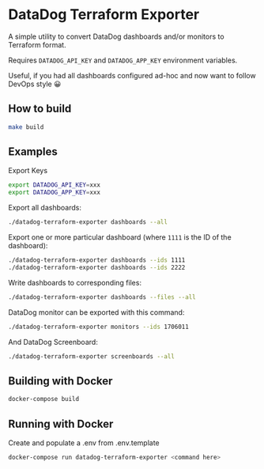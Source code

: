 # DataDog Terraform Exporter

A simple utility to convert DataDog dashboards and/or monitors to Terraform format.

Requires `DATADOG_API_KEY` and `DATADOG_APP_KEY` environment variables.

Useful, if you had all dashboards configured ad-hoc and now want to follow DevOps style 😀

## How to build

```bash
make build
```

## Examples

Export Keys

```bash
export DATADOG_API_KEY=xxx
export DATADOG_APP_KEY=xxx
```

Export all dashboards:
```bash
./datadog-terraform-exporter dashboards --all
```

Export one or more particular dashboard (where `1111` is the ID of the dashboard):
```bash
./datadog-terraform-exporter dashboards --ids 1111
./datadog-terraform-exporter dashboards --ids 2222
```

Write dashboards to corresponding files:
```bash
./datadog-terraform-exporter dashboards --files --all
```

DataDog monitor can be exported with this command:
```bash
./datadog-terraform-exporter monitors --ids 1706011
```

And DataDog Screenboard:
```bash
./datadog-terraform-exporter screenboards --all
```

## Building with Docker

```bash
docker-compose build
```

## Running with Docker

Create and populate a .env from .env.template

```bash
docker-compose run datadog-terraform-exporter <command here>
```
